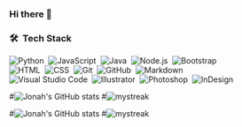 ### Hi there 👋

### 🛠 &nbsp;Tech Stack

![Python](https://img.shields.io/badge/-Python-05122A?style=flat&logo=python)&nbsp;
![JavaScript](https://img.shields.io/badge/-JavaScript-05122A?style=flat&logo=javascript)&nbsp;
![Java](https://img.shields.io/badge/-Java-05122A?style=flat&logo=Java&logoColor=FFA518)&nbsp;
![Node.js](https://img.shields.io/badge/-Node.js-05122A?style=flat&logo=node.js)&nbsp;
![Bootstrap](https://img.shields.io/badge/-Bootstrap-05122A?style=flat&logo=bootstrap&logoColor=563D7C)\
![HTML](https://img.shields.io/badge/-HTML-05122A?style=flat&logo=HTML5)&nbsp;
![CSS](https://img.shields.io/badge/-CSS-05122A?style=flat&logo=CSS3&logoColor=1572B6)&nbsp;
![Git](https://img.shields.io/badge/-Git-05122A?style=flat&logo=git)&nbsp;
![GitHub](https://img.shields.io/badge/-GitHub-05122A?style=flat&logo=github)&nbsp;
![Markdown](https://img.shields.io/badge/-Markdown-05122A?style=flat&logo=markdown)\
![Visual Studio Code](https://img.shields.io/badge/-Visual%20Studio%20Code-05122A?style=flat&logo=visual-studio-code&logoColor=007ACC)&nbsp;
![Illustrator](https://img.shields.io/badge/-Illustrator-05122A?style=flat&logo=adobe-illustrator)&nbsp;
![Photoshop](https://img.shields.io/badge/-Photoshop-05122A?style=flat&logo=adobe-photoshop)&nbsp;
![InDesign](https://img.shields.io/badge/-InDesign-05122A?style=flat&logo=adobe-indesign)

#![Jonah's GitHub stats](https://github-readme-stats.vercel.app/api?username=jonahbrandwagt&show_icons=true&theme=tokyonight&count_private=true)
#<img src="https://github-readme-streak-stats.herokuapp.com/?user=jonahbrandwagt&theme=tokyonight" alt="mystreak"/>

#![Jonah's GitHub stats](https://github-readme-stats.vercel.app/api?username=jonahbrandwagt&show_icons=true&bg_color=30,e96443,904e95&title_color=fff&text_color=fff&count_private=true)
#<img src="https://github-readme-streak-stats.herokuapp.com/?user=jonahbrandwagt&bg_color=30,e96443,904e95&title_color=fff&text_color=fff" alt="mystreak"/>
